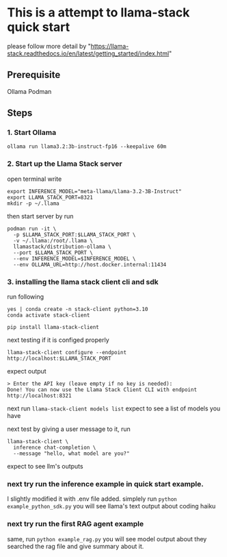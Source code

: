 # This is a attempt to llama-stack quick start
please follow more detail by "https://llama-stack.readthedocs.io/en/latest/getting_started/index.html"

## Prerequisite
Ollama
Podman

## Steps
### 1. Start Ollama
`ollama run llama3.2:3b-instruct-fp16 --keepalive 60m`
### 2. Start up the Llama Stack server  
open terminal write
``````
export INFERENCE_MODEL="meta-llama/Llama-3.2-3B-Instruct"
export LLAMA_STACK_PORT=8321
mkdir -p ~/.llama
``````
then start server by run
```
podman run -it \
  -p $LLAMA_STACK_PORT:$LLAMA_STACK_PORT \
  -v ~/.llama:/root/.llama \
  llamastack/distribution-ollama \
  --port $LLAMA_STACK_PORT \
  --env INFERENCE_MODEL=$INFERENCE_MODEL \
  --env OLLAMA_URL=http://host.docker.internal:11434
```
### 3. installing the llama stack client cli and sdk
run following
```
yes | conda create -n stack-client python=3.10
conda activate stack-client

pip install llama-stack-client
```
next testing if it is configed properly
```
llama-stack-client configure --endpoint http://localhost:$LLAMA_STACK_PORT
```
expect output
```
> Enter the API key (leave empty if no key is needed):
Done! You can now use the Llama Stack Client CLI with endpoint http://localhost:8321
```
next run `llama-stack-client models list`
expect to see a list of models you have

next test by giving a user message to it, run
```
llama-stack-client \
  inference chat-completion \
  --message "hello, what model are you?"
```
expect to see llm's outputs

### next try run the inference example in quick start example.
I slightly modified it with .env file added.
simplely run `python example_python_sdk.py` you will see llama's text output about coding haiku

### next try run the first RAG agent example
same, run `python example_rag.py` 
you will see model output about they searched the rag file and give summary about it.

